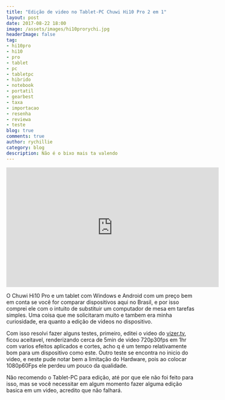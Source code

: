 ```yaml
---
title: "Edição de video no Tablet-PC Chuwi Hi10 Pro 2 em 1"
layout: post
date: 2017-08-22 18:00
image: /assets/images/hi10prorychi.jpg
headerImage: false
tag:
- hi10pro
- hi10
- pro
- tablet
- pc
- tabletpc
- hibrido
- notebook
- portatil
- gearbest
- taxa
- importacao
- resenha
- reviewa
- teste
blog: true
comments: true
author: rychillie
category: blog
description: Não é o bixo mais ta valendo
---
```


<iframe width="560" height="315" src="https://www.youtube.com/embed/EFJL9thhUw0" frameborder="0" allowfullscreen></iframe>

<p>O Chuwi Hi10 Pro e um tablet com Windows e Android com um preço bem em conta se você for comparar dispositivos aqui no Brasil, e por isso comprei ele com o intuito de substituir um computador de mesa em tarefas simples. Uma coisa que me solicitaram muito e tambem era minha curiosidade, era quanto a edição de videos no dispositivo.</p>

<p>Com isso resolvi fazer alguns testes, primeiro, editei o video do <a href="http://rychillie.net/vizer-tv-uma-alternativa-gratuita-ao-netflix/" target="_blank">vizer.tv</a>, ficou aceitavel, renderizando cerca de 5min de video 720p30fps em 1hr com varios efeitos aplicados e cortes, acho q é um tempo relativamente bom para um dispositivo como este. Outro teste se encontra no inicio do video, e neste pude notar bem a limitação do Hardware, pois ao colocar 1080p60Fps ele perdeu um pouco da qualidade.</p>

<p>Não recomendo o Tablet-PC para edição, até por que ele não foi feito para isso, mas se você necessitar em algum momento fazer alguma edição basica em um video, acredito que não falhará.</p>
